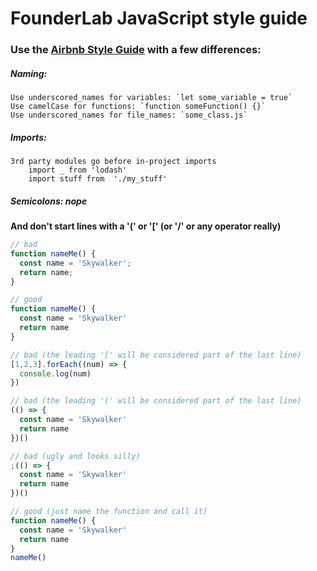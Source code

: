 # FounderLab JavaScript style guide

### Use the [Airbnb Style Guide](https://github.com/airbnb/javascript) with a few differences:

##### Naming:
    Use underscored_names for variables: `let some_variable = true`
    Use camelCase for functions: `function someFunction() {}`
    Use underscored_names for file_names: `some_class.js`

##### Imports:
    3rd party modules go before in-project imports
        import _ from 'lodash'
        import stuff from  './my_stuff'

##### Semicolons: *nope*
**And don't start lines with a '(' or '[' (or '/' or any operator really)**

```javascript
// bad
function nameMe() {
  const name = 'Skywalker';
  return name;
}

// good
function nameMe() {
  const name = 'Skywalker'
  return name
}

// bad (the leading '[' will be considered part of the last line)
[1,2,3].forEach((num) => {
  console.log(num)
})

// bad (the leading '(' will be considered part of the last line)
(() => {
  const name = 'Skywalker'
  return name
})()

// bad (ugly and looks silly)
;(() => {
  const name = 'Skywalker'
  return name
})()

// good (just name the function and call it)
function nameMe() {
  const name = 'Skywalker'
  return name
}
nameMe()
```
